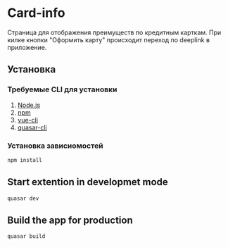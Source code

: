 # Card-info

Страница для отображения преимуществ по кредитным карткам.
При килке кнопки "Оформить карту" происходит переход по deeplink в приложение.

## Установка

### Требуемые CLI для установки

1. [Node.js](https://nodejs.org/ru/download/package-manager/)
2. [npm](npmjs.com/get-npm)
3. [vue-cli](https://cli.vuejs.org/ru/guide/installation.html)
4. [quasar-cli](https://quasar.dev/quasar-cli/installation)

### Установка зависиомостей

```bash
npm install
```

## Start extention in developmet mode

```bash
quasar dev
```

## Build the app for production

```bash
quasar build
```
